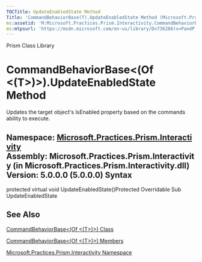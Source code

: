```yaml
---
TOCTitle: UpdateEnabledState Method
Title: 'CommandBehaviorBase(T).UpdateEnabledState Method (Microsoft.Practices.Prism.Interactivity)'
ms:assetid: 'M:Microsoft.Practices.Prism.Interactivity.CommandBehaviorBase\`1.UpdateEnabledState'
ms:mtpsurl: 'https://msdn.microsoft.com/en-us/library/Dn736286(v=PandP.50)'
---
```


Prism Class Library

CommandBehaviorBase&lt;(Of &lt;(T&gt;)&gt;).UpdateEnabledState Method
=========================================================================

Updates the target object's IsEnabled property based on the commands ability to execute.

**Namespace:** [Microsoft.Practices.Prism.Interactivity](https://msdn.microsoft.com/n:microsoft.practices.prism.interactivity)
**Assembly:** Microsoft.Practices.Prism.Interactivity (in Microsoft.Practices.Prism.Interactivity.dll) Version: 5.0.0.0 (5.0.0.0)
Syntax
------

<span id="syntaxToggle"></span>protected virtual void UpdateEnabledState()Protected Overridable Sub UpdateEnabledState

See Also
--------

<span id="seeAlsoToggle"></span>
[CommandBehaviorBase&lt;(Of &lt;(T&gt;)&gt;) Class](https://msdn.microsoft.com/t:microsoft.practices.prism.interactivity.commandbehaviorbase%601)

[CommandBehaviorBase&lt;(Of &lt;(T&gt;)&gt;) Members](https://msdn.microsoft.com/allmembers.t:microsoft.practices.prism.interactivity.commandbehaviorbase%601)

[Microsoft.Practices.Prism.Interactivity Namespace](https://msdn.microsoft.com/n:microsoft.practices.prism.interactivity)
